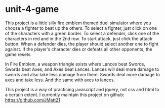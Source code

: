 # unit-4-game

This project is a little silly fire emblem themed duel simulator where you choose a fighter to beat up the others.
To select a fighter, just click on one of the characters with a green border.
To select a defender, click one of the characters in red and in the 2nd row.
To start attack, just click the attack button.
When a defender dies, the player should select another one to fight against.
If the player's character dies or defeats all other opponents, the game resets.

In Fire Emblem, a weapon triangle exists where Lances beat Swords, Swords beat Axes, and Axes beat Lances.
Lances will deal more damage to swords and also take less damage from them.
Swords deal more damage to axes and take less.
And the same with axes to lances.

This project is a way of practicing javascript and jquery, not css and html to a certain extent.
I currently maintain this project on github: https://github.com/JMatt21